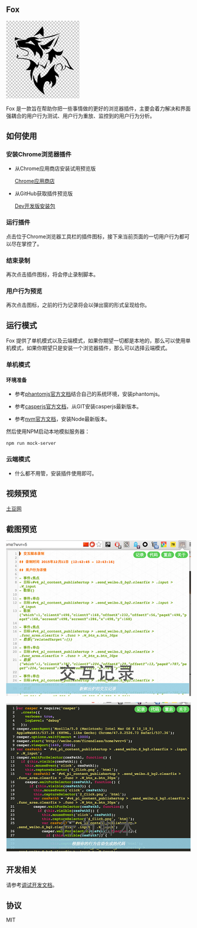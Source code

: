 ## Fox

![temporary logo](../resource/temp_logo/logo.png)

Fox 是一款旨在帮助你把一些事情做的更好的浏览器插件，主要会着力解决和界面强耦合的用户行为测试、用户行为重放、监控到的用户行为分析。

## 如何使用

### 安装Chrome浏览器插件

- 从Chrome应用商店安装试用预览版

  [Chrome应用商店](https://chrome.google.com/webstore/detail/fox/noihogblgddclholifdahnipgpnpcemb?hl=zh-CN)

- 从GitHub获取插件预览版

  [Dev开发版安装包](https://github.com/soulteary/fox/releases)

### 运行插件

点击位于Chrome浏览器工具栏的插件图标，接下来当前页面的一切用户行为都可以尽在掌控了。

### 结束录制

再次点击插件图标，将会停止录制脚本。

### 用户行为预览

再次点击图标，之前的行为记录将会以弹出窗的形式呈现给你。


## 运行模式

Fox 提供了单机模式以及云端模式，如果你期望一切都是本地的，那么可以使用单机模式，如果你期望只是安装一个浏览器插件，那么可以选择云端模式。

### 单机模式

#### 环境准备

- 参考[phantomjs官方文档](http://phantomjs.org/download.html)结合自己的系统环境，安装phantomjs。

- 参考[casperjs官方文档](http://docs.casperjs.org/en/latest/installation.html#installing-from-git)，从GIT安装casperjs最新版本。

- 参考[nvm官方文档](https://github.com/creationix/nvm)，安装Node最新版本。

然后使用NPM启动本地模拟服务器：

```
npm run mock-server
```

### 云端模式

- 什么都不用管，安装插件使用即可。

## 视频预览

[土豆网](http://www.tudou.com/programs/view/LTzq74V06Jk/)

## 截图预览

![交互行为](../resource/snapshot/action.png)

![行为代码](../resource/snapshot/code.png)

## 开发相关

请参考[调试开发文档](./development.md)。

## 协议

MIT

